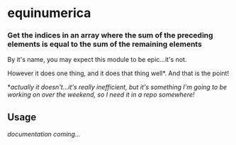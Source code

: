 # equinumerica
### Get the indices in an array where the sum of the preceding elements is equal to the sum of the remaining elements

By it's name, you may expect this module to be epic...it's not.

However it does one thing, and it does that thing well*. And that is the point!

*_actually it doesn't...it's really inefficient, but it's something I'm going to be working on over the weekend, so I need it in a repo somewhere!_

## Usage

_documentation coming..._




